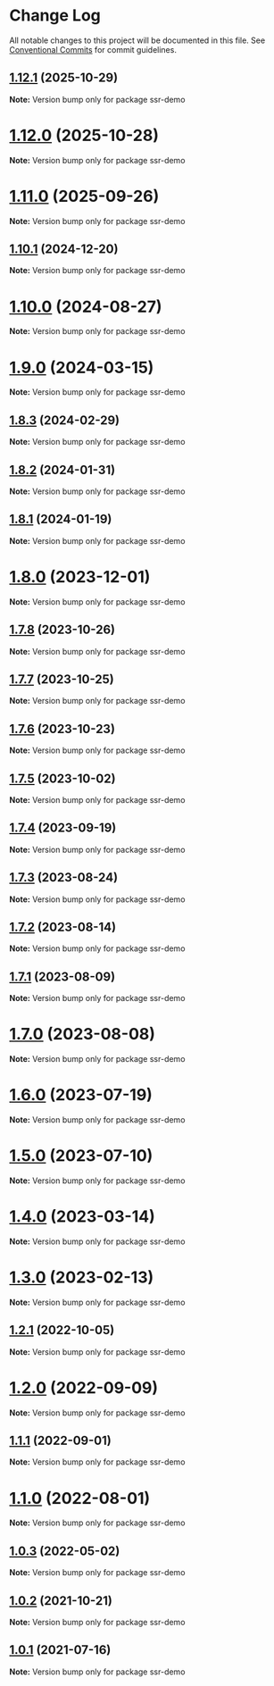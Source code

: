 # Change Log

All notable changes to this project will be documented in this file.
See [Conventional Commits](https://conventionalcommits.org) for commit guidelines.

## [1.12.1](https://github.com/amplitude/experiment-node-server/compare/v1.12.0...v1.12.1) (2025-10-29)

**Note:** Version bump only for package ssr-demo





# [1.12.0](https://github.com/amplitude/experiment-node-server/compare/v1.11.0...v1.12.0) (2025-10-28)

**Note:** Version bump only for package ssr-demo





# [1.11.0](https://github.com/amplitude/experiment-node-server/compare/v1.10.1...v1.11.0) (2025-09-26)

**Note:** Version bump only for package ssr-demo





## [1.10.1](https://github.com/amplitude/experiment-node-server/compare/v1.10.0...v1.10.1) (2024-12-20)

**Note:** Version bump only for package ssr-demo





# [1.10.0](https://github.com/amplitude/experiment-node-server/compare/v1.9.0...v1.10.0) (2024-08-27)

**Note:** Version bump only for package ssr-demo





# [1.9.0](https://github.com/amplitude/experiment-node-server/compare/v1.8.3...v1.9.0) (2024-03-15)

**Note:** Version bump only for package ssr-demo





## [1.8.3](https://github.com/amplitude/experiment-node-server/compare/v1.8.2...v1.8.3) (2024-02-29)

**Note:** Version bump only for package ssr-demo





## [1.8.2](https://github.com/amplitude/experiment-node-server/compare/v1.8.1...v1.8.2) (2024-01-31)

**Note:** Version bump only for package ssr-demo





## [1.8.1](https://github.com/amplitude/experiment-node-server/compare/v1.8.0...v1.8.1) (2024-01-19)

**Note:** Version bump only for package ssr-demo





# [1.8.0](https://github.com/amplitude/experiment-node-server/compare/v1.7.8...v1.8.0) (2023-12-01)

**Note:** Version bump only for package ssr-demo





## [1.7.8](https://github.com/amplitude/experiment-node-server/compare/v1.7.7...v1.7.8) (2023-10-26)

**Note:** Version bump only for package ssr-demo





## [1.7.7](https://github.com/amplitude/experiment-node-server/compare/v1.7.6...v1.7.7) (2023-10-25)

**Note:** Version bump only for package ssr-demo





## [1.7.6](https://github.com/amplitude/experiment-node-server/compare/v1.7.5...v1.7.6) (2023-10-23)

**Note:** Version bump only for package ssr-demo





## [1.7.5](https://github.com/amplitude/experiment-node-server/compare/v1.7.4...v1.7.5) (2023-10-02)

**Note:** Version bump only for package ssr-demo





## [1.7.4](https://github.com/amplitude/experiment-node-server/compare/v1.7.3...v1.7.4) (2023-09-19)

**Note:** Version bump only for package ssr-demo





## [1.7.3](https://github.com/amplitude/experiment-node-server/compare/v1.7.2...v1.7.3) (2023-08-24)

**Note:** Version bump only for package ssr-demo





## [1.7.2](https://github.com/amplitude/experiment-node-server/compare/v1.7.1...v1.7.2) (2023-08-14)

**Note:** Version bump only for package ssr-demo





## [1.7.1](https://github.com/amplitude/experiment-node-server/compare/v1.7.0...v1.7.1) (2023-08-09)

**Note:** Version bump only for package ssr-demo





# [1.7.0](https://github.com/amplitude/experiment-node-server/compare/v1.6.0...v1.7.0) (2023-08-08)

**Note:** Version bump only for package ssr-demo





# [1.6.0](https://github.com/amplitude/experiment-node-server/compare/v1.5.0...v1.6.0) (2023-07-19)

**Note:** Version bump only for package ssr-demo





# [1.5.0](https://github.com/amplitude/experiment-node-server/compare/v1.4.0...v1.5.0) (2023-07-10)

**Note:** Version bump only for package ssr-demo





# [1.4.0](https://github.com/amplitude/experiment-node-server/compare/v1.3.0...v1.4.0) (2023-03-14)

**Note:** Version bump only for package ssr-demo





# [1.3.0](https://github.com/amplitude/experiment-node-server/compare/v1.2.1...v1.3.0) (2023-02-13)

**Note:** Version bump only for package ssr-demo





## [1.2.1](https://github.com/amplitude/experiment-node-server/compare/v1.2.0...v1.2.1) (2022-10-05)

**Note:** Version bump only for package ssr-demo





# [1.2.0](https://github.com/amplitude/experiment-node-server/compare/v1.1.1...v1.2.0) (2022-09-09)

**Note:** Version bump only for package ssr-demo





## [1.1.1](https://github.com/amplitude/experiment-node-server/compare/v1.1.0...v1.1.1) (2022-09-01)

**Note:** Version bump only for package ssr-demo





# [1.1.0](https://github.com/amplitude/experiment-node-server/compare/v1.0.3...v1.1.0) (2022-08-01)

**Note:** Version bump only for package ssr-demo





## [1.0.3](https://github.com/amplitude/experiment-node-server/compare/v1.0.2...v1.0.3) (2022-05-02)

**Note:** Version bump only for package ssr-demo





## [1.0.2](https://github.com/amplitude/experiment-node-server/compare/v1.0.1...v1.0.2) (2021-10-21)

**Note:** Version bump only for package ssr-demo





## [1.0.1](https://github.com/amplitude/experiment-node-server/compare/v1.0.0...v1.0.1) (2021-07-16)

**Note:** Version bump only for package ssr-demo
